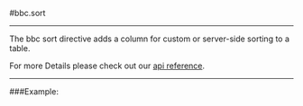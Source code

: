 #bbc.sort

- - -

The bbc sort directive adds a column for custom or server-side sorting to a table.

For more Details please check out our <a href="/doc#/api/bbc.sort.directive:bbcSort" target="_self">api reference</a>.

- - -

###Example: